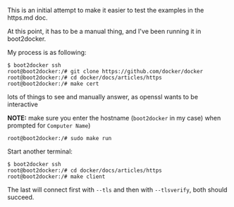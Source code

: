 <!--[metadata]>
+++
draft = true
+++
<![end-metadata]-->



This is an initial attempt to make it easier to test the examples in the https.md
doc.

At this point, it has to be a manual thing, and I've been running it in boot2docker.

My process is as following:

    $ boot2docker ssh
    root@boot2docker:/# git clone https://github.com/docker/docker
    root@boot2docker:/# cd docker/docs/articles/https
    root@boot2docker:/# make cert

lots of things to see and manually answer, as openssl wants to be interactive

**NOTE:** make sure you enter the hostname (`boot2docker` in my case) when prompted for `Computer Name`)

    root@boot2docker:/# sudo make run

Start another terminal:

    $ boot2docker ssh
    root@boot2docker:/# cd docker/docs/articles/https
    root@boot2docker:/# make client

The last will connect first with `--tls` and then with `--tlsverify`, both should succeed.

